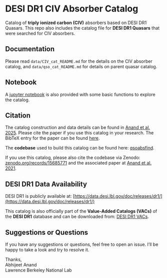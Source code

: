 DESI DR1 CIV Absorber Catalog
=============================

Catalog of **triply ionized carbon (CIV)** absorbers based on DESI DR1 Quasars. This repo also includes the catalog file for **DESI DR1 Quasars** that were searched for CIV absorbers. 

Documentation
-------------

Please read `data/CIV_cat_README.md` for the details on the CIV absorber catalog, and `data/qso_cat_README.md` for details on parent quasar catalog. 

Notebook
--------

A [jupyter notebook](https://github.com/abhi0395/desi-dr1-civ/blob/main/notebooks/catalog_analysis.ipynb) is also provided with some basic functions to explore the catalog.

Citation
--------

The catalog construction and data details can be found in [Anand et al. 2025](https://ui.adsabs.harvard.edu/abs/2025arXiv250420299A/abstract). Please cite the paper if you use this catalog in your research. The BibTeX entry for the paper can be found [here](https://ui.adsabs.harvard.edu/abs/2025arXiv250420299A/exportcitation). 

The **codebase** used to build this catalog can be found here: [qsoabsfind](https://github.com/abhi0395/qsoabsfind).

If you use this catalog, please also cite the codebase via Zenodo: [zenodo.org/records/15685771](https://zenodo.org/records/15685771) and the associated paper at [Anand et al. 2021](https://ui.adsabs.harvard.edu/abs/2021MNRAS.504...65A/exportcitation).


DESI DR1 Data Availability
--------------------------

DESI DR1 is publicly available at: [https://data.desi.lbl.gov/doc/releases/dr1/](https://data.desi.lbl.gov/doc/releases/dr1/)

This catalog is also officially part of the **Value-Added Catalogs (VACs)** of the **DESI DR1** database and can be downloaded from: [DESI DR1 VACs](https://data.desi.lbl.gov/doc/releases/dr1/#value-added-catalogs).


Suggestions or Questions
--------------------------

If you have any suggestions or questions, feel free to open an issue. I’ll be happy to take a look and try to resolve it.


Thanks,                                                                                              
Abhijeet Anand                                                                                                                                                                              
Lawrence Berkeley National Lab
